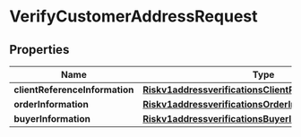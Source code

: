 
# VerifyCustomerAddressRequest

## Properties
Name | Type | Description | Notes
------------ | ------------- | ------------- | -------------
**clientReferenceInformation** | [**Riskv1addressverificationsClientReferenceInformation**](Riskv1addressverificationsClientReferenceInformation.md) |  |  [optional]
**orderInformation** | [**Riskv1addressverificationsOrderInformation**](Riskv1addressverificationsOrderInformation.md) |  |  [optional]
**buyerInformation** | [**Riskv1addressverificationsBuyerInformation**](Riskv1addressverificationsBuyerInformation.md) |  |  [optional]



